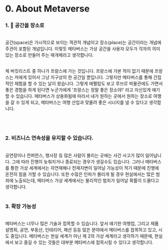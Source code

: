 # 0. About Metaverse

### 1. 🛫 공간을 장소로


<br>
 공간(space)은 가시적으로 보이는 객관적 개념이고 장소(place)는 공간이라는 개념에 주관이 포함된 개념입니다. 이렇듯 메타버스는 가상 공간을 사용자 모두가 각자의 의미있는 장소로 만들어 주는 매개체라고 생각합니다.
 
<br>
<br>

 제 버킷리스트 중 하나가 프랑스에 가는 것입니다. 프랑스에 가본 적이 없기 때문에 프랑스는 저에게 있어서 그냥 지구상의 한 공간일 뿐입니다. 그렇지만 메타버스를 통해 간접적인 체험을 할 수 있는 날이 왔습니다. 그렇게 에펠탑도 보고 루브르 박물관에도 가면서 좋은 경험을 하게 된다면 누군가에게 '프랑스는 정말 좋은 장소야!' 라고 자신있게 얘기 할 수 있습니다. 메타버스가 상용화됨에 따라서 내가 원하는 곳에서 원하는 장소로 여행을 갈 수 있게 되고, 메타버스는 여행 산업과 맞물려 좋은 시너지를 낼 수 있다고 생각합니다.

<br>
<br>

### 2. 비즈니스 연속성을 유지할 수 있습니다.


<br>
 공연장이나 컨퍼런스, 행사장 등 많은 사람이 몰리는 곳에는 사건 사고가 많이 일어납니다. 그에 따라 진행이 늦춰지거나 종료되는 경우가 생길수도 있습니다. 그러나 메타버스를 통한 가상 세계에서는 자연재해나 천재지변이 일어날 가능성이 적기 때문에 진행에 온전히 힘을 가할 수 있습니다. 또한 수많은 인파가 몰리게 될 경우 현실에서는 많은 범죄에 노출되는데, 메타버스 가상 세계에서는 물리적인 범죄가 일어날 확률이 드물다고 생각합니다.

 <br>
 <br>

 ### 3. 확장 가능성


 <br>
 메타버스는 너무나 많은 기술과 접목할 수 있습니다. 앞서 얘기한 여행업, 그리고 제품 설명회, 공연, 부동산, 인테리어, 패션 등등 많은 분야에서 메타버스를 접목하고 있고, 시도 중입니다. 메타버스는 현실 세계가 아닌 제 2의 가상 세계라고 생각하기 때문에, 현실에서 보고 즐길 수 있는 것들은 대부분 메타버스에 접목시킬 수 있다고 생각합니다.